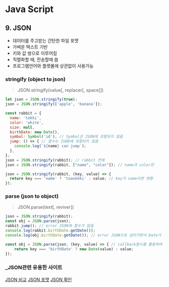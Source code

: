 # Java Script
## 9. JSON
- 데이터를 주고받는 간탄한 파일 포맷
- 가벼운 텍스트 기반
- 키와 값 쌍으로 이루어짐
- 직렬화할 때, 전송할때 씀
- 프로그램언어와 플랫폼에 상관없이 사용가능
### stringify (object to json)
> JSON.stringify(value[, replacer[, space]])

```jsx
let json = JSON.stringify(true);
json = JSON.stringify(['apple', 'banana']);

const rabbit = {
  name: 'tokki',
  color: 'white',
  size: null,
  birthDate: new Date(),
  symbol: Symbol('id'), // Symbol은 JSON에 포함되지 않음
  jump: () => { // 함수는 JSON에 포함되지 않음
    console.log(`${name} can jump`);
  },
};
json = JSON.stringify(rabbit); // rabbit 전체
json = JSON.stringify(rabbit, ["name", "color"]); // name과 color만

json = JSON.stringify(rabbit, (key, value) => {
  return key === 'name' ? 'toookkki' : value; // key가 name이면 변환
});
```
### parse (json to object)
>JSON.parse(text[, reviver])

```jsx
json = JSON.stringify(rabbit);
const obj = JSON.parse(json);
rabbit.jump(); // error JSON에 함수가 없음
console.log(rabbit.birthDate.getDate());
console.log(obj.birthDate.getDate()); // error JSON으로 넘어가면서 Date가 String으로 변경

const obj = JSON.parse(json, (key, value) => { // callback함수를 활용하여 Date로 변환
	return key === 'birthDate' ? new Date(value) : value;
});
```
### _JSON관련 유용한 사이트
[JSON 비교](http://www.jsondiff.com/)
[JSON 포맷](https://jsonbeautifier.org/)
[JSON 확인](https://tools.learningcontainer.com/json-validator/)
